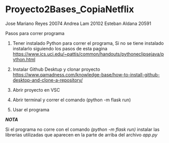 # Proyecto2Bases_CopiaNetflix
Jose Mariano Reyes 20074
Andrea Lam 20102
Esteban Aldana 20591


Pasos para correr programa
1. Tener instalado Python para correr el programa, Si no se tiene instalado instalarlo siguiendo los pasos de esta pagina https://www.ics.uci.edu/~pattis/common/handouts/pythoneclipsejava/python.html

2. Instalar Github Desktup y clonar proyecto https://www.qamadness.com/knowledge-base/how-to-install-github-desktop-and-clone-a-repository/

3. Abrir proyecto en VSC

4. Abrir terminal y correr el comando (python -m flask run)

5. Usar el programa

***NOTA***

Si el programa no corre con el comando *(python -m flask run)* instalar las librerias utilizadas que aparecen en la parte de arriba del archivo *app.py*


